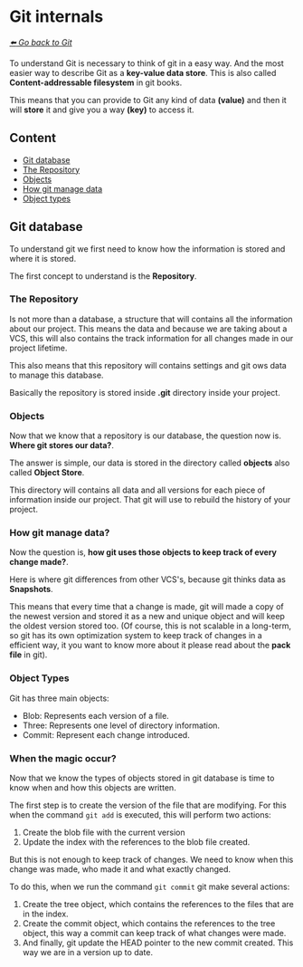 # Git internals

*[:arrow_left: Go back to Git](./GIT.md)*

To understand Git is necessary to think of git in a easy way. And the most easier way to describe Git as a **key-value data store**. This is also called **Content-addressable filesystem** in git books.

This means that you can provide to Git any kind of data **(value)** and then it will **store** it and give you a way **(key)** to access it.

## Content
- [Git database](./INTERNAL.md#git-database)
- [The Repository](./INTERNAL.md#the-repository)
- [Objects](./INTERNAL.md#objects)
- [How git manage data](./INTERNAL.md#how-git-manage-data)
- [Object types](./INTERNAL.md#object-types)



## Git database

To understand git we first need to know how the information is stored and where it is stored.

The first concept to understand is the **Repository**.

### The Repository 
Is not more than a database, a structure that will contains all the information about our project. This means the data and because we are taking about a VCS, this will also contains the track information for all changes made in our project lifetime.

This also means that this repository will contains settings and git ows data to manage this database.

Basically the repository is stored inside **.git** directory inside your project.

### Objects

Now that we know that a repository is our database, the question now is. **Where git stores our data?**.

The answer is simple, our data is stored in the directory called **objects** also called **Object Store**.

This directory will contains all data and all  versions for each piece of information inside our project. That git will use to rebuild the history of your project.

### How git manage data?

Now the question is, **how git uses those objects to keep track of every change made?**.

Here is where git differences from other VCS's, because git thinks data as **Snapshots**. 

This means that every time that a change is made, git will made a copy of the newest version and stored it as a new and unique object and will keep the oldest version stored too. (Of course, this is not scalable in a long-term, so git has its own optimization system to keep track of changes in a efficient way, it you want to know more about it please read about the **pack file** in git).

### Object Types

Git has three main objects:

- Blob: Represents each version of a file.
- Three: Represents one level of directory information.
- Commit: Represent each change introduced.

### When the magic occur?

Now that we know the types of objects stored in git database is time to know when and how this objects are written.

The first step is to create the version of the file that are modifying. For this when the command  `git add` is executed, this will perform two actions:
1. Create the blob file with the current version
2. Update the index with the references to the blob file created.

But this is not enough to keep track of changes. We need to know when this change was made, who made it and what exactly changed.

To do this, when we run the command `git commit` git make several actions:
1. Create the tree object, which contains the references to the files that are in the index.
2. Create the commit object, which contains the references to the tree object, this way a commit can keep track of what changes were made.
3. And finally, git update the HEAD pointer to the new commit created. This way we are in a version up to date.

